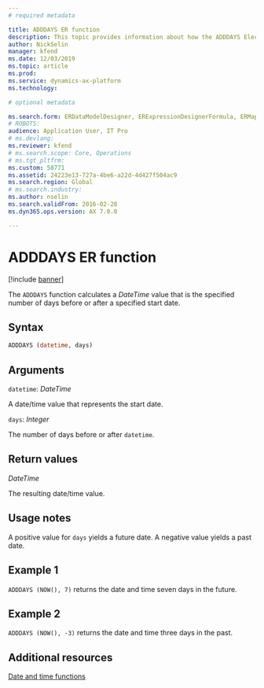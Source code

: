 ```yaml
---
# required metadata

title: ADDDAYS ER function
description: This topic provides information about how the ADDDAYS Electronic reporting (ER) function is used.
author: NickSelin
manager: kfend
ms.date: 12/03/2019
ms.topic: article
ms.prod: 
ms.service: dynamics-ax-platform
ms.technology: 

# optional metadata

ms.search.form: ERDataModelDesigner, ERExpressionDesignerFormula, ERMappedFormatDesigner, ERModelMappingDesigner
# ROBOTS: 
audience: Application User, IT Pro
# ms.devlang: 
ms.reviewer: kfend
# ms.search.scope: Core, Operations
# ms.tgt_pltfrm: 
ms.custom: 58771
ms.assetid: 24223e13-727a-4be6-a22d-4d427f504ac9
ms.search.region: Global
# ms.search.industry: 
ms.author: nselin
ms.search.validFrom: 2016-02-28
ms.dyn365.ops.version: AX 7.0.0

---
```


# ADDDAYS ER function

[!include [banner](../includes/banner.md)]

The `ADDDAYS` function calculates a *DateTime* value that is the specified number of days before or after a specified start date.

## Syntax

```vb
ADDDAYS (datetime, days)
```

## Arguments

`datetime`: *DateTime*

A date/time value that represents the start date.

`days`: *Integer*

The number of days before or after `datetime`.

## Return values

*DateTime*

The resulting date/time value.

## Usage notes

A positive value for `days` yields a future date. A negative value yields a past date.

## Example 1

`ADDDAYS (NOW(), 7)` returns the date and time seven days in the future.

## Example 2

`ADDDAYS (NOW(), -3)` returns the date and time three days in the past.

## Additional resources

[Date and time functions](er-functions-category-datetime.md)
